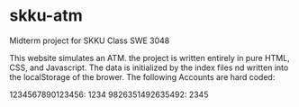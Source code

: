 # skku-atm
Midterm project for SKKU Class SWE 3048

This website simulates an ATM. the project is written entirely in pure HTML, CSS, and Javascript. The data is initialized by the index files nd written into the localStorage of the brower. The following Accounts are hard coded:

1234567890123456: 1234
9826351492635492: 2345

